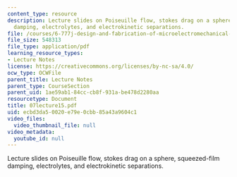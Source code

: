 ```yaml
---
content_type: resource
description: Lecture slides on Poiseuille flow, stokes drag on a sphere, squeezed-film
  damping, electrolytes, and electrokinetic separations.
file: /courses/6-777j-design-and-fabrication-of-microelectromechanical-devices-spring-2007/ecbd3da50020e79e0cbb85a43a9604c1_07lecture15.pdf
file_size: 548313
file_type: application/pdf
learning_resource_types:
- Lecture Notes
license: https://creativecommons.org/licenses/by-nc-sa/4.0/
ocw_type: OCWFile
parent_title: Lecture Notes
parent_type: CourseSection
parent_uid: 1ae59ab1-84cc-cb8f-931a-be478d2280aa
resourcetype: Document
title: 07lecture15.pdf
uid: ecbd3da5-0020-e79e-0cbb-85a43a9604c1
video_files:
  video_thumbnail_file: null
video_metadata:
  youtube_id: null
---
```

Lecture slides on Poiseuille flow, stokes drag on a sphere, squeezed-film damping, electrolytes, and electrokinetic separations.